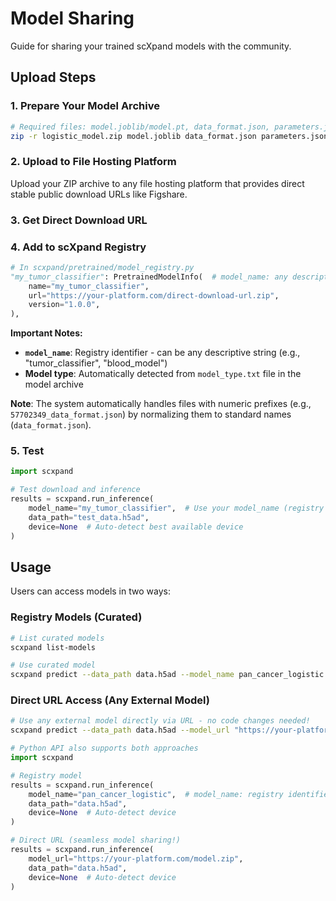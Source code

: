 # Model Sharing

Guide for sharing your trained scXpand models with the community.




## Upload Steps

### 1. Prepare Your Model Archive

```bash
# Required files: model.joblib/model.pt, data_format.json, parameters.json, *.npz, *.csv
zip -r logistic_model.zip model.joblib data_format.json parameters.json *.npz *.csv
```

### 2. Upload to File Hosting Platform

Upload your ZIP archive to any file hosting platform that provides direct stable public download URLs like Figshare.

### 3. Get Direct Download URL


### 4. Add to scXpand Registry

```python
# In scxpand/pretrained/model_registry.py
"my_tumor_classifier": PretrainedModelInfo(  # model_name: any descriptive identifier
    name="my_tumor_classifier",
    url="https://your-platform.com/direct-download-url.zip",
    version="1.0.0",
),
```

**Important Notes:**
- **`model_name`**: Registry identifier - can be any descriptive string (e.g., "tumor_classifier", "blood_model")
- **Model type**: Automatically detected from `model_type.txt` file in the model archive

**Note**: The system automatically handles files with numeric prefixes (e.g., `57702349_data_format.json`) by normalizing them to standard names (`data_format.json`).

### 5. Test

```python
import scxpand

# Test download and inference
results = scxpand.run_inference(
    model_name="my_tumor_classifier",  # Use your model_name (registry identifier)
    data_path="test_data.h5ad",
    device=None  # Auto-detect best available device
)
```

## Usage

Users can access models in two ways:

### Registry Models (Curated)
```bash
# List curated models
scxpand list-models

# Use curated model
scxpand predict --data_path data.h5ad --model_name pan_cancer_logistic
```

### Direct URL Access (Any External Model)
```bash
# Use any external model directly via URL - no code changes needed!
scxpand predict --data_path data.h5ad --model_url "https://your-platform.com/model.zip"
```

```python
# Python API also supports both approaches
import scxpand

# Registry model
results = scxpand.run_inference(
    model_name="pan_cancer_logistic",  # model_name: registry identifier
    data_path="data.h5ad",
    device=None  # Auto-detect device
)

# Direct URL (seamless model sharing!)
results = scxpand.run_inference(
    model_url="https://your-platform.com/model.zip",
    data_path="data.h5ad",
    device=None  # Auto-detect device
)
```
